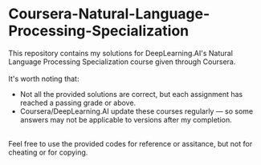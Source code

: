 # Coursera-Natural-Language-Processing-Specialization

This repository contains my solutions for DeepLearning.AI's Natural Language Processing Specialization course given through Coursera. <br />
<br />
It's worth noting that: <br />
- Not all the provided solutions are correct, but each assignment has reached a passing grade or above. <br />
- Coursera/DeepLearning.AI update these courses regularly — so some answers may not be applicable to versions after my completion. <br />
<br />
Feel free to use the provided codes for reference or assitance, but not for cheating or for copying. 
